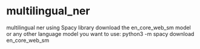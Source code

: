 # multilingual_ner
multilingual ner using Spacy library
download the en_core_web_sm model or any other language model you want to use: python3 -m spacy download en_core_web_sm
